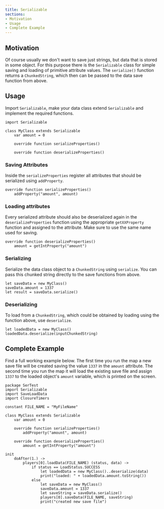 ```yaml
---
title: Serializable
sections:
- Motivation
- Usage
- Complete Example
---
```


## Motivation

Of course usually we don't want to save just strings, but data that is stored in some object.
For this purpose there is the `Serializable` class for simple saving and loading of primitive attribute values.
The `serialize()` function returns a `ChunkedString`, which then can be passed to the data save function from above.


## Usage

Import `Serializable`, make your data class extend `Serializable` and implement the required functions.

```wurst
import Serializable

class MyClass extends Serializable
    var amount = 0

    override function serializeProperties()

    override function deserializeProperties()
```

### Saving Attributes

Inside the `serializeProperties` register all attributes that should be serialized using `addProperty`.

```wurst
override function serializeProperties()
    addProperty("amount", amount)
```

### Loading attributes

Every serialized attribute should also be deserialized again in the `deserializeProperties` function using the appropriate `getXXProperty` function and assigned to the attribute.
Make sure to use the same name used for saving.

```wurst
override function deserializeProperties()
    amount = getIntProperty("amount")
```

### Serializing

Serialize the data class object to a `ChunkedString` using `serialize`. You can pass this chunked string directly to the save functions from above.

```wurst
let saveData = new MyClass()
saveData.amount = 1337
let result = saveData.serialize()
```

### Deserializing

To load from a `ChunkedString`, which could be obtained by loading using the function above, use `deserialize`.

```wurst
let loadedData = new MyClass()
loadedData.deserialize(inputChunkedString)
```

## Complete Example

Find a full working example below. The first time you run the map a new save file will be created saving the value `1337` in the `amount` attribute.
The second time you run the map it will load the existing save file and assign `1337` to the loaded object's `amount` variable, which is printed on the screen.

```wurst
package SerTest
import Serializable
import SaveLoadData
import ClosureTimers

constant FILE_NAME = "MyFileName"

class MyClass extends Serializable
    var amount = 0

    override function serializeProperties()
        addProperty("amount", amount)

    override function deserializeProperties()
        amount = getIntProperty("amount")

init
    doAfter(1.) ->
        players[0].loadData(FILE_NAME) (status, data) ->
            if status == LoadStatus.SUCCESS
                let loadedData = new MyClass()..deserialize(data)
                print("loaded: " + loadedData.amount.toString())
            else
                let saveData = new MyClass()
                saveData.amount = 1337
                let saveString = saveData.serialize()
                players[0].saveData(FILE_NAME, saveString)
                print("created new save file")

```
